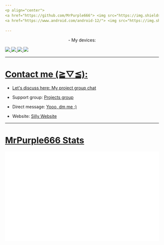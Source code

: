 ```yaml
---
<p align="center">
<a href="https://github.com/MrPurple666"> <img src="https://img.shields.io/badge/-Github-000?style=flat&logo=Github&logoColor=dark" /></a>
<a href="https://www.android.com/android-12/"> <img src="https://img.shields.io/badge/Android%2013.0-3ddc84?style=flat-square&logo=android&logoColor=ffffff" /><a/>

---
```


<p align="center">
- My devices:

<a href="https://github.com/MrPurple666/my-devices-readme/blob/main/Lenovo%20Vibe%20K5%2B%20-%20Readme.md#plus-a6020"> <img src="https://img.shields.io/badge/Lenovo%20Vibe%20K5+%20(a6020)-e60012?style=flat-square&logo=lenovo&logoColor=ffffff"/>
<a href="https://github.com/MrPurple666/my-devices-readme/blob/main/Redmi%20Note%206%20Pro%20-%20Readme.md#redmi-note-6-pro"> <img src="https://img.shields.io/badge/Redmi%20Note 6 %20Pro%20(Tulip)-fd4900?style=flat-square&logo=xiaomi&logoColor=ffffff"/>
<a href="https://github.com/MrPurple666/my-devices-readme/blob/main/Xiaomi%20MI%20A2%20-%20Readme.md#xiaomi-mi-a2"> <img src="https://img.shields.io/badge/Xiaomi%20MI%20A2%20(Jasmine_sprout)-fd4900?style=flat-square&logo=xiaomi&logoColor=ffffff"/>
<a href="https://github.com/MrPurple666/my-devices-readme/blob/main/Redmi%20Note%209S%20-%20Readme.md#redmi-note-9s--9-pro-india--note-10-lite-india"> <img src="https://img.shields.io/badge/Redmi%20Note%209S%20(Curtana)-fd4900?style=flat-square&logo=xiaomi&logoColor=ffffff"/>

---

# Contact me (≧▽≦):
- Let's discuss here: <a href="https://t.me/MrPurpleProjectsChat"> My project group chat</a>
- Support group: <a href="https://t.me/MrPurpleProjects">Projects group</a>

- Direct message: <a href="https://t.me/Mr_Purple_666"> Yooo, dm me ;)</a>
- Website: <a href="mrpurple666.github.io"> Silly Website
---
# [MrPurple666 Stats](https://github.com/MrPurple666)
![](https://github.com/MrPurple666/github-stats/blob/master/generated/overview.svg)
